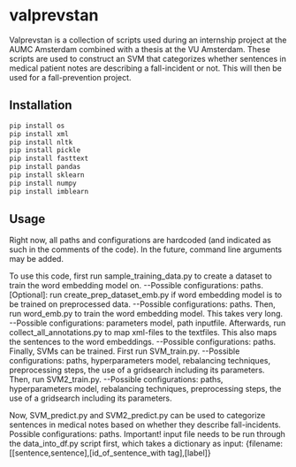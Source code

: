 # valprevstan
Valprevstan is a collection of scripts used during an internship project at the AUMC Amsterdam combined with a thesis at the VU Amsterdam. These scripts are used to construct an SVM
that categorizes whether sentences in medical patient notes are describing a fall-incident or not. This will then be used for a fall-prevention project.

## Installation

```bash
pip install os
pip install xml
pip install nltk
pip install pickle
pip install fasttext
pip install pandas
pip install sklearn
pip install numpy
pip install imblearn
```

## Usage
Right now, all paths and configurations are hardcoded (and indicated as such in the comments of the code). In the future, command line arguments may be added.

To use this code, first run sample_training_data.py to create a dataset to train the word embedding model on. 
--Possible configurations: paths. 
[Optional]: run create_prep_dataset_emb.py if word embedding model is to be trained on preprocessed data.
--Possible configurations: paths.
Then, run word_emb.py to train the word embedding model. This takes very long. 
--Possible configurations: parameters model, path inputfile. 
Afterwards, run collect_all_annotations.py to map xml-files to the textfiles. This also maps the sentences to the word embeddings. 
--Possible configurations: paths.
Finally, SVMs can be trained. First run SVM_train.py. 
--Possible configurations: paths, hyperparameters model, rebalancing techniques, preprocessing steps, the use of a gridsearch including its parameters.
Then, run SVM2_train.py. 
--Possible configurations: paths, hyperparameters model, rebalancing techniques, preprocessing steps, the use of a gridsearch including its parameters.

Now, SVM_predict.py and SVM2_predict.py can be used to categorize sentences in medical notes based on whether they describe fall-incidents. 
Possible configurations: paths. 
Important! input file needs to be run through the data_into_df.py script first, which takes a dictionary as input: {filename: [[sentence,sentence],[id_of_sentence_with tag],[label]}